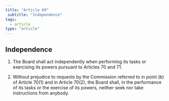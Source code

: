 ```yaml
---
title: "Article 69"
 subtitle: "Independence"
tags:
  - article
type: "article"
---
```

## Independence

1. The Board shall act independently when performing its tasks or exercising its powers pursuant to Articles 70 and 71.

2. Without prejudice to requests by the Commission referred to in point (b) of Article 70(1) and in Article 70(2), the Board shall, in the performance of its tasks or the exercise of its powers, neither seek nor take instructions from anybody.
